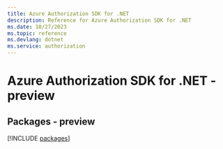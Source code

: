 ```yaml
---
title: Azure Authorization SDK for .NET
description: Reference for Azure Authorization SDK for .NET
ms.date: 10/27/2023
ms.topic: reference
ms.devlang: dotnet
ms.service: authorization
---
```

# Azure Authorization SDK for .NET - preview
## Packages - preview
[!INCLUDE [packages](authorization-index.md)]